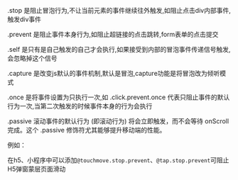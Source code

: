 .stop 是阻止冒泡行为,不让当前元素的事件继续往外触发,如阻止点击div内部事件,触发div事件

.prevent 是阻止事件本身行为,如阻止超链接的点击跳转,form表单的点击提交

.self 是只有是自己触发的自己才会执行,如果接受到内部的冒泡事件传递信号触发,会忽略掉这个信号

.capture 是改变js默认的事件机制,默认是冒泡,capture功能是将冒泡改为倾听模式

.once 是将事件设置为只执行一次,如 .click.prevent.once 代表只阻止事件的默认行为一次,当第二次触发的时候事件本身的行为会执行

.passive 滚动事件的默认行为 (即滚动行为) 将会立即触发，而不会等待 onScroll 完成。这个 .passive 修饰符尤其能够提升移动端的性能。

例如：

在h5、小程序中可以添加`@touchmove.stop.prevent`、`@tap.stop.prevent`可阻止H5弹窗蒙层页面滑动
